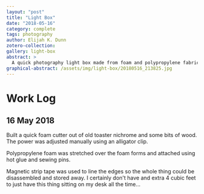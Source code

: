 ```yaml
---
layout: "post"
title: "Light Box"
date: "2018-05-16"
category: complete
tags: photography
author: Elijah K. Dunn
zotero-collection:
gallery: light-box
abstract: >
  A quick photography light box made from foam and polypropylene fabric.
graphical-abstract: /assets/img/light-box/20180516_213825.jpg
---
```

# Work Log

## 16 May 2018
Built a quick foam cutter out of old toaster nichrome and some bits of wood. The power was adjusted manually using an alligator clip.

Polypropylene foam was stretched over the foam forms and attached using hot glue and sewing pins.

Magnetic strip tape was used to line the edges so the whole thing could be disassembled and stored away. I certainly don't have and extra 4 cubic feet to just have this thing sitting on my desk all the time...

<!--notes-->

<!--links-->
